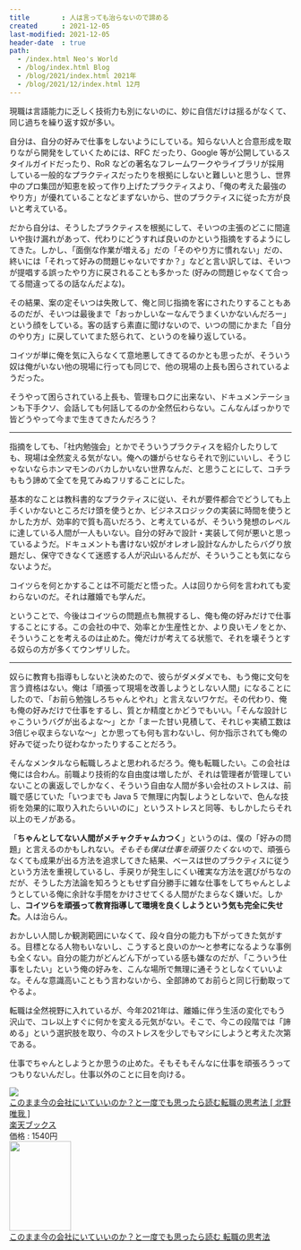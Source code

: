 ```yaml
---
title        : 人は言っても治らないので諦める
created      : 2021-12-05
last-modified: 2021-12-05
header-date  : true
path:
  - /index.html Neo's World
  - /blog/index.html Blog
  - /blog/2021/index.html 2021年
  - /blog/2021/12/index.html 12月
---
```


現職は言語能力に乏しく技術力も別にないのに、妙に自信だけは揺るがなくて、同じ過ちを繰り返す奴が多い。

自分は、自分の好みで仕事をしないようにしている。知らない人と合意形成を取りながら開発をしていくためには、RFC だったり、Google 等が公開しているスタイルガイドだったり、RoR などの著名なフレームワークやライブラリが採用している一般的なプラクティスだったりを根拠にしないと難しいと思うし、世界中のプロ集団が知恵を絞って作り上げたプラクティスより、「俺の考えた最強のやり方」が優れていることなどまずないから、世のプラクティスに従った方が良いと考えている。

だから自分は、そうしたプラクティスを根拠にして、そいつの主張のどこに間違いや抜け漏れがあって、代わりにどうすれば良いのかという指摘をするようにしてきた。しかし、「面倒な作業が増える」だの「そのやり方に慣れない」だの、終いには「それって好みの問題じゃないですか？」などと言い訳しては、そいつが提唱する誤ったやり方に戻されることも多かった (好みの問題じゃなくて合ってる間違ってるの話なんだよな)。

その結果、案の定そいつは失敗して、俺と同じ指摘を客にされたりすることもあるのだが、そいつは最後まで「おっかしいなーなんでうまくいかないんだろー」という顔をしている。客の話すら素直に聞けないので、いつの間にかまた「自分のやり方」に戻していてまた怒られて、というのを繰り返している。

コイツが単に俺を気に入らなくて意地悪してきてるのかとも思ったが、そういう奴は俺がいない他の現場に行っても同じで、他の現場の上長も困らされているようだった。

そうやって困らされている上長も、管理もロクに出来ない、ドキュメンテーションも下手クソ、会話しても何話してるのか全然伝わらない。こんなんばっかりで皆どうやって今まで生きてきたんだろう？

---

指摘をしても、「社内勉強会」とかでそういうプラクティスを紹介したりしても、現場は全然変える気がない。俺への嫌がらせならそれで別にいいし、そうじゃないならホンマモンのバカしかいない世界なんだ、と思うことにして、コチラももう諦めて全てを見てみぬフリすることにした。

基本的なことは教科書的なプラクティスに従い、それが要件都合でどうしても上手くいかないところだけ頭を使うとか、ビジネスロジックの実装に時間を使うとかした方が、効率的で質も高いだろう、と考えているが、そういう発想のレベルに達している人間が一人もいない。自分の好みで設計・実装して何が悪いと思っているようだ。ドキュメントも書けない奴がオレオレ設計なんかしたらバグり放題だし、保守できなくて迷惑する人が沢山いるんだが、そういうことも気にならないようだ。

コイツらを何とかすることは不可能だと悟った。人は回りから何を言われても変わらないのだ。それは離婚でも学んだ。

ということで、今後はコイツらの問題点も無視するし、俺も俺の好みだけで仕事することにする。この会社の中で、効率とか生産性とか、より良いモノをとか、そういうことを考えるのは止めた。俺だけが考えてる状態で、それを壊そうとする奴らの方が多くてウンザリした。

---

奴らに教育も指導もしないと決めたので、彼らがダメダメでも、もう俺に文句を言う資格はない。俺は「頑張って現場を改善しようとしない人間」になることにしたので、「お前ら勉強しろちゃんとやれ」と言えないワケだ。その代わり、俺も俺の好みだけで仕事をするし、質とか精度とかどうでもいい。「そんな設計じゃこういうバグが出るよな～」とか「まーた甘い見積して、それじゃ実績工数は3倍じゃ収まらないな～」とか思っても何も言わないし、何か指示されても俺の好みで従ったり従わなかったりすることだろう。

そんなメンタルなら転職しろよと思われるだろう。俺も転職したい。この会社は俺には合わん。前職より技術的な自由度は増したが、それは管理者が管理していないことの裏返しでしかなく、そういう自由な人間が多い会社のストレスは、前職で感じていた「いつまでも Java 5 で無理に内製しようとしないで、色んな技術を効果的に取り入れたらいいのに」というストレスと同等、もしかしたらそれ以上のモノがある。

「**ちゃんとしてない人間がメチャクチャムカつく**」というのは、僕の「好みの問題」と言えるのかもしれない。*そもそも僕は仕事を頑張りたくない*ので、頑張らなくても成果が出る方法を追求してきた結果、ベースは世のプラクティスに従うという方法を重視しているし、手戻りが発生しにくい確実な方法を選びがちなのだが、そうした方法論を知ろうともせず自分勝手に雑な仕事をしてちゃんとしようとしている俺に余計な手間をかけさせてくる人間がたまらなく嫌いだ。しかし、**コイツらを頑張って教育指導して環境を良くしようという気も完全に失せた**。人は治らん。

おかしい人間しか観測範囲にいなくて、段々自分の能力も下がってきた気がする。目標となる人物もいないし、こうすると良いのか～と参考になるような事例も全くない。自分の能力がどんどん下がっている感も嫌なのだが、「こういう仕事をしたい」という俺の好みを、こんな場所で無理に通そうとしなくていいよな。そんな意識高いこともう言わないから、全部諦めてお前らと同じ行動取ってやるよ。

転職は全然視野に入れているが、今年2021年は、離婚に伴う生活の変化でもう沢山で、コレ以上すぐに何かを変える元気がない。そこで、今この段階では「諦める」という選択肢を取り、今のストレスを少しでもマシにしようと考えた次第である。

仕事でちゃんとしようとか思うの止めた。そもそもそんなに仕事を頑張ろうってつもりないんだし。仕事以外のことに目を向ける。

<div class="ad-rakuten">
  <div class="ad-rakuten-image">
    <a href="https://hb.afl.rakuten.co.jp/hgc/g00q0722.waxyc9ff.g00q0722.waxyd017/?pc=https%3A%2F%2Fitem.rakuten.co.jp%2Fbook%2F15483227%2F&amp;m=http%3A%2F%2Fm.rakuten.co.jp%2Fbook%2Fi%2F19138707%2F">
      <img src="https://thumbnail.image.rakuten.co.jp/@0_mall/book/cabinet/5559/9784478105559.jpg?_ex=128x128">
    </a>
  </div>
  <div class="ad-rakuten-info">
    <div class="ad-rakuten-title">
      <a href="https://hb.afl.rakuten.co.jp/hgc/g00q0722.waxyc9ff.g00q0722.waxyd017/?pc=https%3A%2F%2Fitem.rakuten.co.jp%2Fbook%2F15483227%2F&amp;m=http%3A%2F%2Fm.rakuten.co.jp%2Fbook%2Fi%2F19138707%2F">このまま今の会社にいていいのか？と一度でも思ったら読む転職の思考法 [ 北野 唯我 ]</a>
    </div>
    <div class="ad-rakuten-shop">
      <a href="https://hb.afl.rakuten.co.jp/hgc/g00q0722.waxyc9ff.g00q0722.waxyd017/?pc=https%3A%2F%2Fwww.rakuten.co.jp%2Fbook%2F&amp;m=http%3A%2F%2Fm.rakuten.co.jp%2Fbook%2F">楽天ブックス</a>
    </div>
    <div class="ad-rakuten-price">価格 : 1540円</div>
  </div>
</div>

<div class="ad-amazon">
  <div class="ad-amazon-image">
    <a href="https://www.amazon.co.jp/dp/B07DCLSV6H?tag=neos21-22&amp;linkCode=osi&amp;th=1&amp;psc=1">
      <img src="https://m.media-amazon.com/images/I/61RbQ9XLV6L._SL160_.jpg" width="110" height="160">
    </a>
  </div>
  <div class="ad-amazon-info">
    <div class="ad-amazon-title">
      <a href="https://www.amazon.co.jp/dp/B07DCLSV6H?tag=neos21-22&amp;linkCode=osi&amp;th=1&amp;psc=1">このまま今の会社にいていいのか？と一度でも思ったら読む 転職の思考法</a>
    </div>
  </div>
</div>
